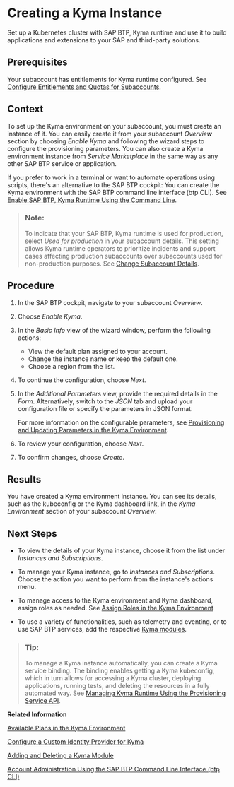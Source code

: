 <!-- loio09dd313bf6644250a14f8f38c3d644c0 -->

# Creating a Kyma Instance

Set up a Kubernetes cluster with SAP BTP, Kyma runtime and use it to build applications and extensions to your SAP and third-party solutions.



<a name="loio09dd313bf6644250a14f8f38c3d644c0__prereq_drc_4yb_zrb"/>

## Prerequisites

Your subaccount has entitlements for Kyma runtime configured. See [Configure Entitlements and Quotas for Subaccounts](configure-entitlements-and-quotas-for-subaccounts-5ba357b.md).



<a name="loio09dd313bf6644250a14f8f38c3d644c0__context_er4_224_5pb"/>

## Context

To set up the Kyma environment on your subaccount, you must create an instance of it. You can easily create it from your subaccount *Overview* section by choosing *Enable Kyma* and following the wizard steps to configure the provisioning parameters. You can also create a Kyma environment instance from *Service Marketplace* in the same way as any other SAP BTP service or application.

If you prefer to work in a terminal or want to automate operations using scripts, there's an alternative to the SAP BTP cockpit: You can create the Kyma environment with the SAP BTP command line interface \(btp CLI\). See [Enable SAP BTP, Kyma Runtime Using the Command Line](https://developers.sap.com/tutorials/btp-cli-setup-kyma-cluster.html).

> ### Note:  
> To indicate that your SAP BTP, Kyma runtime is used for production, select *Used for production* in your subaccount details. This setting allows Kyma runtime operators to prioritize incidents and support cases affecting production subaccounts over subaccounts used for non-production purposes. See [Change Subaccount Details](change-subaccount-details-567d4a8.md).



<a name="loio09dd313bf6644250a14f8f38c3d644c0__steps_dbj_w15_frb"/>

## Procedure

1.  In the SAP BTP cockpit, navigate to your subaccount *Overview*.

2.  Choose *Enable Kyma*.

3.  In the *Basic Info* view of the wizard window, perform the following actions:

    -   View the default plan assigned to your account.
    -   Change the instance name or keep the default one.
    -   Choose a region from the list.



4.  To continue the configuration, choose *Next*.

5.  In the *Additional Parameters* view, provide the required details in the *Form*. Alternatively, switch to the *JSON* tab and upload your configuration file or specify the parameters in JSON format.

    For more information on the configurable parameters, see [Provisioning and Updating Parameters in the Kyma Environment](provisioning-and-updating-parameters-in-the-kyma-environment-e2e13bf.md).

6.  To review your configuration, choose *Next*.

7.  To confirm changes, choose *Create*.




<a name="loio09dd313bf6644250a14f8f38c3d644c0__result_ghx_pcv_dlb"/>

## Results

You have created a Kyma environment instance. You can see its details, such as the kubeconfig or the Kyma dashboard link, in the *Kyma Environment* section of your subaccount *Overview*.



<a name="loio09dd313bf6644250a14f8f38c3d644c0__postreq_jdw_z24_5pb"/>

## Next Steps

-   To view the details of your Kyma instance, choose it from the list under *Instances and Subscriptions*.

-   To manage your Kyma instance, go to *Instances and Subscriptions*. Choose the action you want to perform from the instance's actions menu.
-   To manage access to the Kyma environment and Kyma dashboard, assign roles as needed. See [Assign Roles in the Kyma Environment](../60-security/assign-roles-in-the-kyma-environment-148ae38.md)

-   To use a variety of functionalities, such as telemetry and eventing, or to use SAP BTP services, add the respective [Kyma modules](../10-concepts/kyma-modules-0dda141.md).


> ### Tip:  
> To manage a Kyma instance automatically, you can create a Kyma service binding. The binding enables getting a Kyma kubeconfig, which in turn allows for accessing a Kyma cluster, deploying applications, running tests, and deleting the resources in a fully automated way. See [Managing Kyma Runtime Using the Provisioning Service API](managing-kyma-runtime-using-the-provisioning-service-api-f4afb1a.md).

**Related Information**  


[Available Plans in the Kyma Environment](available-plans-in-the-kyma-environment-befe01d.md "Depending on your global account type, you have access to a different plan that specifies the cluster parameters for the Kyma environment.")

[Configure a Custom Identity Provider for Kyma](../60-security/configure-a-custom-identity-provider-for-kyma-67bcc6e.md "Enable the Kyma environment with a custom identity provider (IdP).")

[Adding and Deleting a Kyma Module](adding-and-deleting-a-kyma-module-1b548e9.md#loio1b548e9ad4744b978b8b595288b0cb5c "To use a Kyma module, you must add it first. Use Kyma dashboard or Kyma CLI to do that. If you don't need the module anymore, delete it to save resources.")

[Account Administration Using the SAP BTP Command Line Interface \(btp CLI\)](account-administration-using-the-sap-btp-command-line-interface-btp-cli-7c6df2d.md "Use the SAP BTP command line interface (btp CLI) for all account administration tasks, such as creating or updating subaccounts, authorization management, and working with service brokers and platforms. It is an alternative to the SAP BTP cockpit for users who like to work in a terminal or want to automate operations using scripts.")

